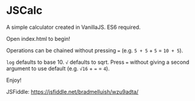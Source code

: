 # JSCalc
A simple calculator created in VanillaJS. ES6 required.

Open index.html to begin!

Operations can be chained without pressing `=` (e.g. `5 + 5` + `5` = `10 + 5`).

`log` defaults to base 10. `√` defaults to sqrt. 
Press `=` without giving a second argument to use default (e.g. `√16` + `=` = `4`). 

Enjoy! 

JSFiddle: https://jsfiddle.net/bradmelluish/wzu9adta/
